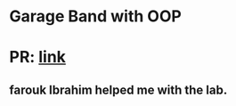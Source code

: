 
# Garage Band with OOP
# PR: [link](https://github.com/RihanFoudeh/pythonic-garage-band/pull/1)
## farouk Ibrahim helped me with the lab.
